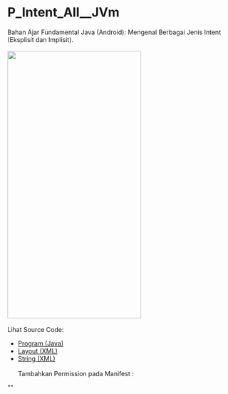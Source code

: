 # P_Intent_All__JVm
Bahan Ajar Fundamental Java (Android): Mengenal Berbagai Jenis Intent (Eksplisit dan Implisit).<br><br>
<img src="https://github.com/RizkyKhapidsyah/P_Intent_All__JVm/blob/master/result/R20191212_015600%2000_00_01.50-00_01_30.gif" height=600px width=300px><br><br>
Lihat Source Code:<br>
- <a href="https://github.com/RizkyKhapidsyah/P_Intent_All__JVm/tree/master/app/src/main/java/com/rizkykhapidsyah/p_intent_all__jvm">Program (Java)</a><br>
- <a href="https://github.com/RizkyKhapidsyah/P_Intent_All__JVm/tree/master/app/src/main/res/layout">Layout (XML)</a><br>
- <a href="https://github.com/RizkyKhapidsyah/P_Intent_All__JVm/blob/master/app/src/main/res/values/strings.xml">String (XML)</a><br><br>
Tambahkan Permission pada Manifest :<br>
 
 "<uses-permission android:name="android.permission.INTERNET" />"
